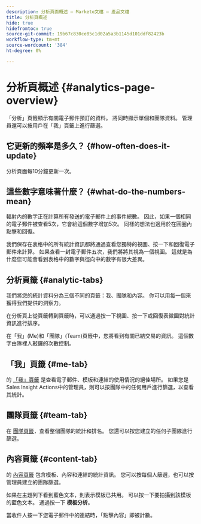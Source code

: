 ```yaml
---
description: 分析頁面概述 — Marketo文檔 — 產品文檔
title: 分析頁概述
hide: true
hidefromtoc: true
source-git-commit: 19b67c830ce85c1d02a5a3b1145d101ddf82423b
workflow-type: tm+mt
source-wordcount: '384'
ht-degree: 0%

---
```


# 分析頁概述 {#analytics-page-overview}

「分析」頁籤顯示有關電子郵件預訂的資料。 將同時顯示單個和團隊資料。 管理員還可以按用戶在「我」頁籤上進行篩選。

## 它更新的頻率是多久？ {#how-often-does-it-update}

分析頁面每10分鐘更新一次。

## 這些數字意味著什麼？ {#what-do-the-numbers-mean}

輻射內的數字正在計算所有發送的電子郵件上的事件總數。 因此，如果一個相同的電子郵件被查看5次，它會給這個數字增加5次。 同樣的想法也適用於在圓圈內點擊和回復。

我們保存在表格中的所有統計資訊都將通過查看您獨特的視圖、按一下和回復電子郵件來計算。 如果查看一封電子郵件五次，我們將將其視為一個視圖。 這就是為什麼您可能會看到表格中的數字與徑向中的數字有很大差異。

## 分析頁籤 {#analytic-tabs}

我們將您的統計資料分為三個不同的頁籤：我、團隊和內容。 你可以用每一個來獲得我們提供的洞察力。

在分析頁上從頁籤轉到頁籤時，可以通過按一下視圖、按一下或回復表徵圖對統計資訊進行排序。

在「我」(Me)和「團隊」(Team)頁籤中，您將看到有關已結交易的資訊。 這個數字由隊裡人敲鑼的次數控制。

## 「我」頁籤 {#me-tab}

的 [「我」頁籤](/help/marketo/product-docs/marketo-sales-insight/actions/analytics/understanding-the-me-tab.md) 是查看電子郵件、模板和連結的使用情況的絕佳場所。 如果您是Sales Insight Actions中的管理員，則可以按團隊中的任何用戶進行篩選，以查看其統計。

## 團隊頁籤 {#team-tab}

在 [團隊頁籤](/help/marketo/product-docs/marketo-sales-insight/actions/analytics/understanding-the-team-tab.md)，查看整個團隊的統計和排名。 您還可以按您建立的任何子團隊進行篩選。

## 內容頁籤 {#content-tab}

的 [內容頁籤](/help/marketo/product-docs/marketo-sales-insight/actions/analytics/understanding-the-content-tab.md) 包含模板、內容和連結的統計資訊。 您可以按每個人篩選，也可以按管理員建立的團隊篩選。

如果在主題列下看到藍色文本，則表示模板已共用。 可以按一下要拍攝到該模板的藍色文本。 通過按一下 **模板分析**。

當收件人按一下您電子郵件中的連結時，「點擊內容」即被計數。
